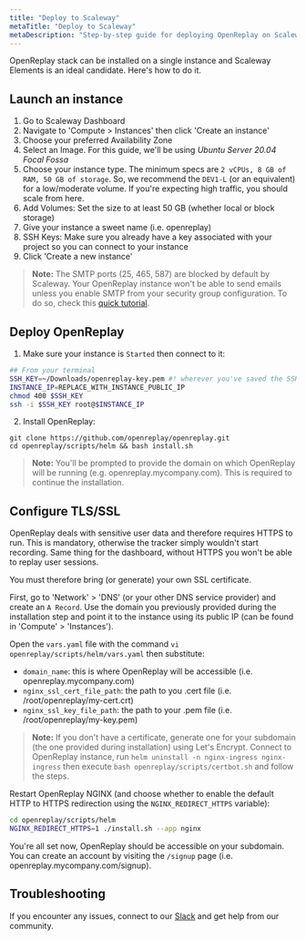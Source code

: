 ```yaml
---
title: "Deploy to Scaleway"
metaTitle: "Deploy to Scaleway"
metaDescription: "Step-by-step guide for deploying OpenReplay on Scaleway Elements."
---
```


OpenReplay stack can be installed on a single instance and Scaleway Elements is an ideal candidate. Here's how to do it.

## Launch an instance

1. Go to Scaleway Dashboard
2. Navigate to 'Compute > Instances' then click 'Create an instance'
3. Choose your preferred Availability Zone
4. Select an Image. For this guide, we'll be using *Ubuntu Server 20.04 Focal Fossa*
5. Choose your instance type. The minimum specs are `2 vCPUs, 8 GB of RAM, 50 GB of storage`. So, we recommend the `DEV1-L` (or an equivalent) for a low/moderate volume. If you're expecting high traffic, you should scale from here.
6. Add Volumes: Set the size to at least 50 GB (whether local or block storage)
7. Give your instance a sweet name (i.e. openreplay)
8. SSH Keys: Make sure you already have a key associated with your project so you can connect to your instance
9. Click 'Create a new instance'

> **Note:** The SMTP ports (25, 465, 587) are blocked by default by Scaleway. Your OpenReplay instance won't be able to send emails unless you enable SMTP from your security group configuration. To do so, check this [quick tutorial](https://www.scaleway.com/en/faq/why-can-i-not-send-any-email/).

## Deploy OpenReplay

1. Make sure your instance is `Started` then connect to it:

```bash
## From your terminal
SSH_KEY=~/Downloads/openreplay-key.pem #! wherever you've saved the SSH key
INSTANCE_IP=REPLACE_WITH_INSTANCE_PUBLIC_IP
chmod 400 $SSH_KEY
ssh -i $SSH_KEY root@$INSTANCE_IP
```

2. Install OpenReplay:

```shellsession
git clone https://github.com/openreplay/openreplay.git
cd openreplay/scripts/helm && bash install.sh
```
> **Note:** You'll be prompted to provide the domain on which OpenReplay will be running (e.g. openreplay.mycompany.com). This is required to continue the installation.

## Configure TLS/SSL

OpenReplay deals with sensitive user data and therefore requires HTTPS to run. This is mandatory, otherwise the tracker simply wouldn't start recording. Same thing for the dashboard, without HTTPS you won't be able to replay user sessions.

You must therefore bring (or generate) your own SSL certificate.

First, go to 'Network' > 'DNS' (or your other DNS service provider) and create an `A Record`. Use the domain you previously provided during the installation step and point it to the instance using its public IP (can be found in 'Compute' > 'Instances').

Open the `vars.yaml` file with the command `vi openreplay/scripts/helm/vars.yaml` then substitute:
- `domain_name`: this is where OpenReplay will be accessible (i.e. openreplay.mycompany.com)
- `nginx_ssl_cert_file_path`: the path to you .cert file (i.e. /root/openreplay/my-cert.crt)
- `nginx_ssl_key_file_path`: the path to your .pem file (i.e. /root/openreplay/my-key.pem)

> **Note:** If you don't have a certificate, generate one for your subdomain (the one provided during installation) using Let's Encrypt. Connect to OpenReplay instance, run `helm uninstall -n nginx-ingress nginx-ingress` then execute `bash openreplay/scripts/certbot.sh` and follow the steps.

Restart OpenReplay NGINX (and choose whether to enable the default HTTP to HTTPS redirection using the `NGINX_REDIRECT_HTTPS` variable):

```bash
cd openreplay/scripts/helm
NGINX_REDIRECT_HTTPS=1 ./install.sh --app nginx
```

You're all set now, OpenReplay should be accessible on your subdomain. You can create an account by visiting the `/signup` page (i.e. openreplay.mycompany.com/signup).

## Troubleshooting

If you encounter any issues, connect to our [Slack](https://slack.openreplay.com) and get help from our community.
